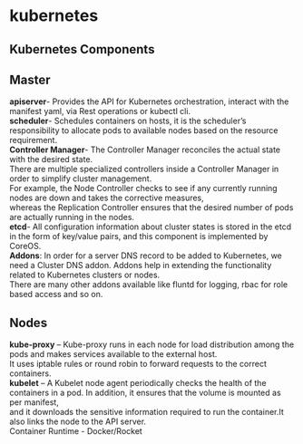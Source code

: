 # kubernetes

## Kubernetes Components
Master<br>
-----------------
<b>apiserver</b>- Provides the API for Kubernetes orchestration, interact with the manifest yaml, via Rest operations or kubectl cli.<br>
<b>scheduler</b>- Schedules containers on hosts, it is the scheduler’s responsibility to allocate pods to available nodes based on the resource requirement.<br>
<b>Controller Manager</b>- The Controller Manager reconciles the actual state with the desired state. <br>
There are multiple specialized controllers inside a Controller Manager in order to simplify cluster management. <br>
For example, the Node Controller checks to see if any currently running nodes are down and takes the corrective measures,<br> 
whereas the Replication Controller ensures that the desired number of pods are actually running in the nodes.<br>
<b>etcd</b>- All configuration information about cluster states is stored in the etcd in the form of key/value pairs, and this component is implemented by CoreOS.<br>
<b>Addons</b>: In order for a server DNS record to be added to Kubernetes, we need a Cluster DNS addon. Addons help in extending the functionality related to Kubernetes clusters or nodes. <br>
There are many other addons available like fluntd for logging, rbac for role based access and so on.<br>

Nodes<br>
-----
<b>kube-proxy</b> –  Kube-proxy runs in each node for load distribution among the pods and makes services available to the external host. <br>
It uses iptable rules or round robin to forward requests to the correct containers.<br>
<b>kubelet</b> – A Kubelet node agent periodically checks the health of the containers in a pod. In addition, it ensures that the volume is mounted as per manifest, <br>
and it downloads the sensitive information required to run the container.It also links the node to the API server.<br>
Container Runtime - Docker/Rocket